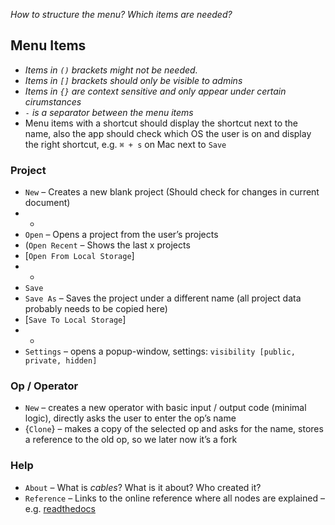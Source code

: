 *How to structure the menu? Which items are needed?*  

## Menu Items

- *Items in `()` brackets might not be needed.*  
- *Items in `[]` brackets should only be visible to admins*
- *Items in `{}` are context sensitive and only appear under certain cirumstances*      
- *`-` is a separator between the menu items*  
- Menu items with a shortcut should display the shortcut next to the name, also the app should check which OS the user is on and display the right shortcut, e.g. `⌘ + s` on Mac next to `Save`

### Project

- `New` – Creates a new blank project (Should check for changes in current document)  
- -
- `Open` – Opens a project from the user’s projects  
- (`Open Recent` – Shows the last x projects  
- [`Open From Local Storage`]  
- -
- `Save`  
- `Save As` – Saves the project under a different name (all project data probably needs to be copied here)  
- [`Save To Local Storage`]  
- -
- `Settings` – opens a popup-window, settings: `visibility [public, private, hidden]`

### Op / Operator

- `New` – creates a new operator with basic input / output code (minimal logic), directly asks the user to enter the op’s name
- {`Clone`} – makes a copy of the selected op and asks for the name, stores a reference to the old op, so we later now it’s a fork

### Help

- `About` – What is *cables*? What is it about? Who created it?
- `Reference` – Links to the online reference where all nodes are explained – e.g. [readthedocs](https://readthedocs.org/)

